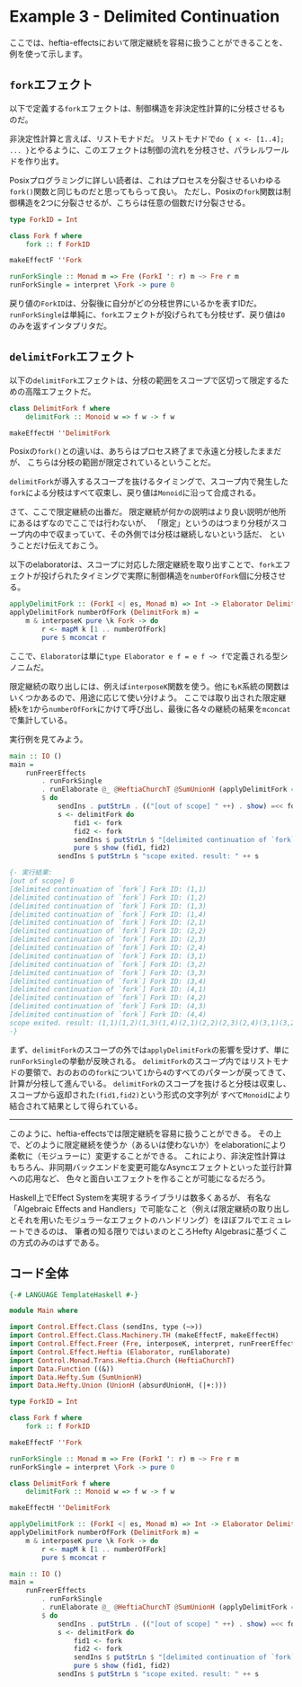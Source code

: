 # Example 3 - Delimited Continuation

ここでは、heftia-effectsにおいて限定継続を容易に扱うことができることを、例を使って示します。

## `fork`エフェクト

以下で定義する`fork`エフェクトは、制御構造を非決定性計算的に分枝させるものだ。

非決定性計算と言えば、リストモナドだ。
リストモナドで`do { x <- [1..4]; ... }`とやるように、このエフェクトは制御の流れを分枝させ、パラレルワールドを作り出す。

Posixプログラミングに詳しい読者は、これはプロセスを分裂させるいわゆる`fork()`関数と同じものだと思ってもらって良い。
ただし、Posixの`fork`関数は制御構造を2つに分裂させるが、こちらは任意の個数だけ分裂させる。

```hs
type ForkID = Int

class Fork f where
    fork :: f ForkID

makeEffectF ''Fork

runForkSingle :: Monad m => Fre (ForkI ': r) m ~> Fre r m
runForkSingle = interpret \Fork -> pure 0
```

戻り値の`ForkID`は、分裂後に自分がどの分枝世界にいるかを表すIDだ。
`runForkSingle`は単純に、`fork`エフェクトが投げられても分枝せず、戻り値は`0`のみを返すインタプリタだ。

## `delimitFork`エフェクト

以下の`delimitFork`エフェクトは、分枝の範囲をスコープで区切って限定するための高階エフェクトだ。

```hs
class DelimitFork f where
    delimitFork :: Monoid w => f w -> f w

makeEffectH ''DelimitFork
```

Posixの`fork()`との違いは、あちらはプロセス終了まで永遠と分枝したままだが、
こちらは分枝の範囲が限定されているということだ。

`delimitFork`が導入するスコープを抜けるタイミングで、スコープ内で発生した`fork`による分枝はすべて収束し、戻り値は`Monoid`に沿って合成される。

さて、ここで限定継続の出番だ。
限定継続が何かの説明はより良い説明が他所にあるはずなのでここでは行わないが、
「限定」というのはつまり分枝がスコープ内の中で収まっていて、その外側では分枝は継続しないという話だ、
ということだけ伝えておこう。

以下のelaboratorは、スコープに対応した限定継続を取り出すことで、`fork`エフェクトが投げられたタイミングで実際に制御構造を`numberOfFork`個に分枝させる。

```hs
applyDelimitFork :: (ForkI <| es, Monad m) => Int -> Elaborator DelimitForkS (Fre es m)
applyDelimitFork numberOfFork (DelimitFork m) =
    m & interposeK pure \k Fork -> do
        r <- mapM k [1 .. numberOfFork]
        pure $ mconcat r
```

ここで、`Elaborator`は単に`type Elaborator e f = e f ~> f`で定義される型シノニムだ。

限定継続の取り出しには、例えば`interposeK`関数を使う。他にも`K`系統の関数はいくつかあるので、用途に応じて使い分けよう。
ここでは取り出された限定継続`k`を`1`から`numberOfFork`にかけて呼び出し、最後に各々の継続の結果を`mconcat`で集計している。

実行例を見てみよう。

```hs
main :: IO ()
main =
    runFreerEffects
        . runForkSingle
        . runElaborate @_ @HeftiaChurchT @SumUnionH (applyDelimitFork 4 |+: absurdUnionH)
        $ do
            sendIns . putStrLn . (("[out of scope] " ++) . show) =<< fork
            s <- delimitFork do
                fid1 <- fork
                fid2 <- fork
                sendIns $ putStrLn $ "[delimited continuation of `fork`] Fork ID: " ++ show (fid1, fid2)
                pure $ show (fid1, fid2)
            sendIns $ putStrLn $ "scope exited. result: " ++ s

{- 実行結果:
[out of scope] 0
[delimited continuation of `fork`] Fork ID: (1,1)
[delimited continuation of `fork`] Fork ID: (1,2)
[delimited continuation of `fork`] Fork ID: (1,3)
[delimited continuation of `fork`] Fork ID: (1,4)
[delimited continuation of `fork`] Fork ID: (2,1)
[delimited continuation of `fork`] Fork ID: (2,2)
[delimited continuation of `fork`] Fork ID: (2,3)
[delimited continuation of `fork`] Fork ID: (2,4)
[delimited continuation of `fork`] Fork ID: (3,1)
[delimited continuation of `fork`] Fork ID: (3,2)
[delimited continuation of `fork`] Fork ID: (3,3)
[delimited continuation of `fork`] Fork ID: (3,4)
[delimited continuation of `fork`] Fork ID: (4,1)
[delimited continuation of `fork`] Fork ID: (4,2)
[delimited continuation of `fork`] Fork ID: (4,3)
[delimited continuation of `fork`] Fork ID: (4,4)
scope exited. result: (1,1)(1,2)(1,3)(1,4)(2,1)(2,2)(2,3)(2,4)(3,1)(3,2)(3,3)(3,4)(4,1)(4,2)(4,3)(4,4)
-}
```

まず、`delimitFork`のスコープの外では`applyDelimitFork`の影響を受けず、単に`runForkSingle`の挙動が反映される。
`delimitFork`のスコープ内ではリストモナドの要領で、おのおのの`fork`について`1`から`4`のすべてのパターンが戻ってきて、計算が分枝して進んでいる。
`delimitFork`のスコープを抜けると分枝は収束し、スコープから返却された`(fid1,fid2)`という形式の文字列が
すべて`Monoid`により結合されて結果として得られている。

---

このように、heftia-effectsでは限定継続を容易に扱うことができる。
その上で、どのように限定継続を使うか（あるいは使わないか）をelaborationにより柔軟に（モジュラーに）変更することができる。
これにより、非決定性計算はもちろん、非同期バックエンドを変更可能なAsyncエフェクトといった並行計算への応用など、
色々と面白いエフェクトを作ることが可能になるだろう。

Haskell上でEffect Systemを実現するライブラリは数多くあるが、
有名な「Algebraic Effects and Handlers」で可能なこと（例えば限定継続の取り出しとそれを用いたモジュラーなエフェクトのハンドリング）をほぼフルでエミュレートできるのは、
筆者の知る限りではいまのところHefty Algebrasに基づくこの方式のみのはずである。

## コード全体

```hs
{-# LANGUAGE TemplateHaskell #-}

module Main where

import Control.Effect.Class (sendIns, type (~>))
import Control.Effect.Class.Machinery.TH (makeEffectF, makeEffectH)
import Control.Effect.Freer (Fre, interposeK, interpret, runFreerEffects, type (<|))
import Control.Effect.Heftia (Elaborator, runElaborate)
import Control.Monad.Trans.Heftia.Church (HeftiaChurchT)
import Data.Function ((&))
import Data.Hefty.Sum (SumUnionH)
import Data.Hefty.Union (UnionH (absurdUnionH, (|+:)))

type ForkID = Int

class Fork f where
    fork :: f ForkID

makeEffectF ''Fork

runForkSingle :: Monad m => Fre (ForkI ': r) m ~> Fre r m
runForkSingle = interpret \Fork -> pure 0

class DelimitFork f where
    delimitFork :: Monoid w => f w -> f w

makeEffectH ''DelimitFork

applyDelimitFork :: (ForkI <| es, Monad m) => Int -> Elaborator DelimitForkS (Fre es m)
applyDelimitFork numberOfFork (DelimitFork m) =
    m & interposeK pure \k Fork -> do
        r <- mapM k [1 .. numberOfFork]
        pure $ mconcat r

main :: IO ()
main =
    runFreerEffects
        . runForkSingle
        . runElaborate @_ @HeftiaChurchT @SumUnionH (applyDelimitFork 4 |+: absurdUnionH)
        $ do
            sendIns . putStrLn . (("[out of scope] " ++) . show) =<< fork
            s <- delimitFork do
                fid1 <- fork
                fid2 <- fork
                sendIns $ putStrLn $ "[delimited continuation of `fork`] Fork ID: " ++ show (fid1, fid2)
                pure $ show (fid1, fid2)
            sendIns $ putStrLn $ "scope exited. result: " ++ s
```
